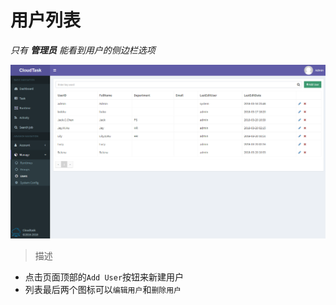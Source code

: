 # 用户列表

*只有 **管理员** 能看到用户的侧边栏选项*

![管理用户](../_media/manage_user.png)

> 描述

- 点击页面顶部的`Add User`按钮来新建用户
- 列表最后两个图标可以`编辑用户`和`删除用户`
